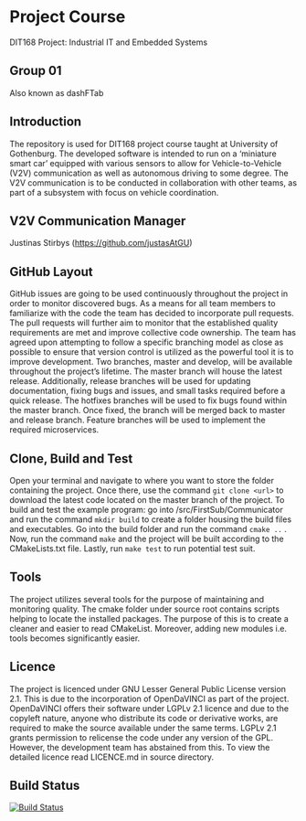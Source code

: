 # Project Course
DIT168 Project: Industrial IT and Embedded Systems

## Group 01
Also known as dashFTab

## Introduction
The repository is used for DIT168 project course taught at University of Gothenburg. The developed software is intended to run on a ‘miniature smart car’ equipped with various sensors to allow for Vehicle-to-Vehicle (V2V) communication as well as autonomous driving to some degree. The V2V communication is to be conducted in collaboration with other teams, as part of a subsystem with focus on vehicle coordination.

## V2V Communication Manager
Justinas Stirbys (https://github.com/justasAtGU)

## GitHub Layout
GitHub issues are going to be used continuously throughout the project in order to monitor discovered bugs. As a means for all team members to familiarize with the code the team has decided to incorporate pull requests. The pull requests will further aim to monitor that the established quality requirements are met and improve collective code ownership. 
The team has agreed upon attempting to follow a specific branching model as close as possible to ensure that version control is utilized as the powerful tool it is to improve development. Two branches, master and develop, will be available throughout the project’s lifetime. The master branch will house the latest release. Additionally, release branches will be used for updating documentation, fixing bugs and issues, and small tasks required before a quick release. The hotfixes branches will be used to fix bugs found within the master branch. Once fixed, the branch will be merged back to master and release branch. Feature branches will be used to implement the required microservices.

## Clone, Build and Test
Open your terminal and navigate to where you want to store the folder containing the project. Once there, use the command `git clone <url>` to download the latest code located on the master branch of the project. To build and test the example program: 
go into /src/FirstSub/Communicator and run the command `mkdir build` to create a folder housing the build files and executables. 
Go into the build folder and run the command `cmake ..` . Now, run the command `make` and the project will be built according to the CMakeLists.txt file. Lastly, run `make test` to run potential test suit.
  
## Tools 
The project utilizes several tools for the purpose of maintaining and monitoring quality. The cmake folder under source root contains scripts helping to locate the installed packages. The purpose of this is to create a cleaner and easier to read CMakeList. Moreover, adding new modules i.e. tools becomes significantly easier.
  
## Licence
The project is licenced under GNU Lesser General Public License version 2.1. This is due to the incorporation of OpenDaVINCI as part of the project. OpenDaVINCI offers their software under LGPLv 2.1 licence and due to the copyleft nature, anyone who distribute its code or derivative works, are required to make the source available under the same terms. LGPLv 2.1 grants permission to relicense the code under any version of the GPL. However, the development team has abstained from this. To view the detailed licence read LICENCE.md in source directory.

## Build Status 
[![Build Status](https://travis-ci.org/justasAtGU/dit168.svg?branch=master)](https://travis-ci.org/justasAtGU/dit168)
